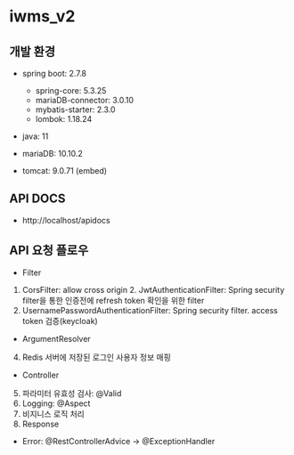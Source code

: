 # iwms_v2

## 개발 환경
 - spring boot: 2.7.8
   - spring-core: 5.3.25
   - mariaDB-connector: 3.0.10
   - mybatis-starter: 2.3.0
   - lombok: 1.18.24

 - java: 11
 - mariaDB: 10.10.2
 - tomcat: 9.0.71 (embed)

## API DOCS
 - http://localhost/apidocs

## API 요청 플로우
 - Filter 
1. CorsFilter: allow cross origin 
    2. JwtAuthenticationFilter: Spring security filter을 통한 인증전에 refresh token 확인을 위한 filter
3. UsernamePasswordAuthenticationFilter: Spring security filter. access token 검증(keycloak)
 - ArgumentResolver
4. Redis 서버에 저장된 로그인 사용자 정보 매핑
	
 - Controller
5. 파라미터 유효성 검사: @Valid
6. Logging: @Aspect
7. 비지니스 로직 처리
8. Response

 - Error: @RestControllerAdvice -> @ExceptionHandler
